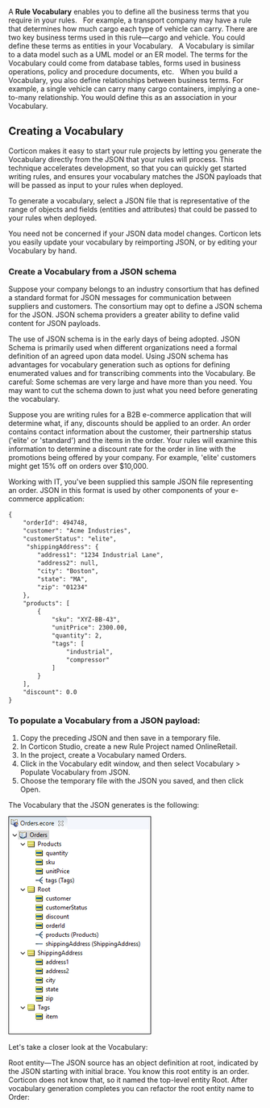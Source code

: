 A **Rule Vocabulary** enables you to define all the business terms that you require in your rules. 
 
For example, a transport company may have a rule that determines how much cargo each type of vehicle can carry. There are two key business terms used in this rule—cargo and vehicle. You could define these terms as entities in your Vocabulary.
 
A Vocabulary is similar to a data model such as a UML model or an ER model. The terms for the Vocabulary could come from database tables, forms used in business operations, policy and procedure documents, etc.
 
When you build a Vocabulary, you also define relationships between business terms. For example, a single vehicle can carry many cargo containers, implying a one-to-many relationship. You would define this as an association in your Vocabulary.

## Creating a Vocabulary

Corticon makes it easy to start your rule projects by letting you generate the Vocabulary directly from the JSON that your rules will process. This technique accelerates development, so that you can quickly get started writing rules, and ensures your vocabulary matches the JSON payloads that will be passed as input to your rules when deployed.

To generate a vocabulary, select a JSON file that is representative of the range of objects and fields (entities and attributes) that could be passed to your rules when deployed.

You need not be concerned if your JSON data model changes. Corticon lets you easily update your vocabulary by reimporting JSON, or by editing your Vocabulary by hand.

### Create a Vocabulary from a JSON schema
Suppose your company belongs to an industry consortium that has defined a standard format for JSON messages for communication between suppliers and customers. The consortium may opt to define a JSON schema for the JSON. JSON schema providers a greater ability to define valid content for JSON payloads.

The use of JSON schema is in the early days of being adopted. JSON Schema is primarily used when different organizations need a formal definition of an agreed upon data model. Using JSON schema has advantages for vocabulary generation such as options for defining enumerated values and for transcribing comments into the Vocabulary. Be careful: Some schemas are very large and have more than you need. You may want to cut the schema down to just what you need before generating the vocabulary. 

Suppose you are writing rules for a B2B e-commerce application that will determine what, if any, discounts should be applied to an order. An order contains contact information about the customer, their partnership status ('elite' or 'standard') and the items in the order. Your rules will examine this information to determine a discount rate for the order in line with the promotions being offered by your company. For example, 'elite' customers might get 15% off on orders over $10,000.

Working with IT, you've been supplied this sample JSON file representing an order. JSON in this format is used by other components of your e-commerce application:

```
{
    "orderId": 494748,
    "customer": "Acme Industries",
    "customerStatus": "elite",
     "shippingAddress": {
        "address1": "1234 Industrial Lane",
        "address2": null,
        "city": "Boston",
        "state": "MA",
        "zip": "01234"
    },
    "products": [
        {
            "sku": "XYZ-BB-43",
            "unitPrice": 2300.00,
            "quantity": 2,
            "tags": [
                "industrial",
                "compressor"
            ]
        }
    ],
    "discount": 0.0
}			
```
### To populate a Vocabulary from a JSON payload:

1. Copy the preceding JSON and then save in a temporary file.
2. In Corticon Studio, create a new Rule Project named OnlineRetail.
3. In the project, create a Vocabulary named Orders.
4. Click in the Vocabulary edit window, and then select Vocabulary > Populate Vocabulary from JSON.
5. Choose the temporary file with the JSON you saved, and then click Open.

The Vocabulary that the JSON generates is the following:

![Alt text](../assets/generated%20vocabulary.png)

Let's take a closer look at the Vocabulary:

Root entity—The JSON source has an object definition at root, indicated by the JSON starting with initial brace. You know this root entity is an order. Corticon does not know that, so it named the top-level entity Root. After vocabulary generation completes you can refactor the root entity name to Order:
